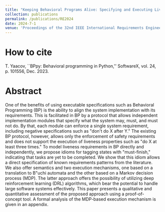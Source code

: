 ```yaml
---
title: "Keeping Behavioral Programs Alive: Specifying and Executing Liveness Requirements"
collection: publications
permalink: /publications/RE2024
date: 2024-7-1
venue: 'Proceedings of the 32nd IEEE International Requirements Engineering Conference (RE'24)'
---
```


# How to cite 
T. Yaacov, ``BPpy: Behavioral programming in Python,'' SoftwareX, vol. 24, p. 101556, Dec. 2023.
# Abstract
One of the benefits of using executable specifications such as Behavioral Programming (BP) is the ability to align the system implementation with its requirements. This is facilitated in BP by a protocol that allows independent implementation modules that specify what the system may, must, and must not do. By that, each module can enforce a single system requirement, including negative specifications such as "don't do X after Y." The existing BP protocol, however, allows only the enforcement of safety requirements and does not support the execution of liveness properties such as "do X at least three times." To model liveness requirements in BP directly and independently, we propose idioms for tagging states with "must-finish," indicating that tasks are yet to be completed. We show that this idiom allows a direct specification of known requirements patterns from the literature. We also offer semantics and two execution mechanisms, one based on a translation to B\"uchi automata and the other based on a Markov decision process (MDP). The latter approach offers the possibility of utilizing deep reinforcement learning (DRL) algorithms, which bear the potential to handle large software systems effectively. This paper presents a qualitative and quantitative assessment of the proposed approach using a proof-of-concept tool. A formal analysis of the MDP-based execution mechanism is given in an appendix.
